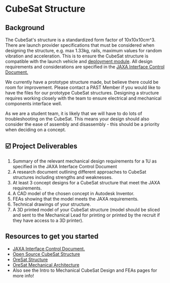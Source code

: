 # CubeSat Structure

## Background
The CubeSat's structure is a standardized form factor of 10x10x10cm^3. There are launch provider specifications that must be considered when designing the structure, e.g. max 1.33kg, rails, maximum values for random vibration and acceleration. This
is to ensure the CubeSat structure is compatible with the launch vehicle and [deployment module](https://humans-in-space.jaxa.jp/en/biz-lab/experiment/facility/ef/jssod/). All
design requirements and considerations are specified in the [JAXA Interface Control Document.](https://humans-in-space.jaxa.jp/kibouser/library/item/jx-espc_8e_en.pdf)

We currently have a prototype structure made, but believe there could be room for improvement. Please contact a PAST Member if
you would like to have the files for our prototype CubeSat structures. Designing a structure requires working closely with the
team to ensure electrical and mechanical components interface well. 

As we are a student team, it is likely that we will have to do lots of troubleshooting on the CubeSat. This means your design should also consider the ease of assembly and disassembly - this should be a priority when deciding on a concept.

## ☑️ Project Deliverables
1. Summary of the relevant mechanical design requirements for a 1U as specified in the JAXA Interface Control Document
2. A research document outlining different approaches to CubeSat structures including strengths and weaknesses.
3. At least 3 concept designs for a CubeSat structure that meet the JAXA requirements.
4. A CAD model of the chosen concept in Autodesk Inventor.
5. FEAs showing that the model meets the JAXA requirements.
6. Technical drawings of your structure.
7. A 3D printed model of your CubeSat structure (model should be sliced and sent to the Mechanical Lead for printing or printed by the recruit if they have access to a 3D printer).

## Resources to get you started
- [JAXA Interface Control Document.](https://humans-in-space.jaxa.jp/kibouser/library/item/jx-espc_8e_en.pdf)
- [Open Source CubeSat Structure](https://github.com/alanbjohnston/CubeSatSim/tree/master/hardware/frame/v2.0)
- [OreSat Structure](https://github.com/oresat/oresat-structure)
- [OreSat Mechanical Architecture](https://www.youtube.com/watch?v=0-Tlg6fqUgA)
- Also see the Intro to Mechanical CubeSat Design and FEAs pages for more info!
